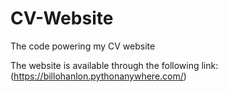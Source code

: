 # CV-Website
The code powering my CV website

The website is available through the following link:
(https://billohanlon.pythonanywhere.com/)
